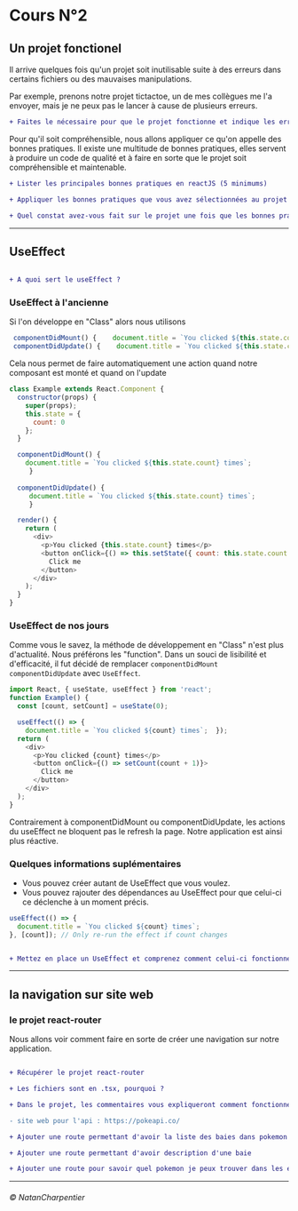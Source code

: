 # Cours N°2
## Un projet fonctionel


Il arrive quelques fois qu'un projet soit inutilisable suite à des erreurs dans certains fichiers ou des mauvaises manipulations.

Par exemple, prenons notre projet tictactoe, un de mes collègues me l'a envoyer, mais je ne peux pas le lancer à cause de plusieurs erreurs.

```diff
+ Faites le nécessaire pour que le projet fonctionne et indique les erreurs que vous avez trouvées. 
```

Pour qu'il soit compréhensible, nous allons appliquer ce qu'on appelle des bonnes pratiques.
Il existe une multitude de bonnes pratiques, elles servent à produire un code de qualité et à faire en sorte que le projet soit compréhensible et maintenable. 

```diff
+ Lister les principales bonnes pratiques en reactJS (5 minimums)

+ Appliquer les bonnes pratiques que vous avez sélectionnées au projet tictactoe

+ Quel constat avez-vous fait sur le projet une fois que les bonnes pratiques ont été appliquées.

```

--- 

## UseEffect

```diff

+ A quoi sert le useEffect ? 

```


### UseEffect à l'ancienne

Si l'on développe en "Class" alors nous utilisons 
```js
 componentDidMount() {    document.title = `You clicked ${this.state.count} times`;  }  
 componentDidUpdate() {    document.title = `You clicked ${this.state.count} times`;  }
```
Cela nous permet de faire automatiquement une action quand notre composant est monté et quand on l'update

```js
class Example extends React.Component {
  constructor(props) {
    super(props);
    this.state = {
      count: 0
    };
  }

  componentDidMount() {    
    document.title = `You clicked ${this.state.count} times`; 
     }  
  
  componentDidUpdate() {   
     document.title = `You clicked ${this.state.count} times`;  
     }

  render() {
    return (
      <div>
        <p>You clicked {this.state.count} times</p>
        <button onClick={() => this.setState({ count: this.state.count + 1 })}>
          Click me
        </button>
      </div>
    );
  }
}
```

### UseEffect de nos jours

Comme vous le savez, la méthode de développement en "Class" n'est plus d'actualité. Nous préférons les "function".
Dans un souci de lisibilité et d'efficacité, il fut décidé de remplacer `componentDidMount` `componentDidUpdate` avec `UseEffect`. 

```js
import React, { useState, useEffect } from 'react';
function Example() {
  const [count, setCount] = useState(0);

  useEffect(() => {    
    document.title = `You clicked ${count} times`;  });
  return (
    <div>
      <p>You clicked {count} times</p>
      <button onClick={() => setCount(count + 1)}>
        Click me
      </button>
    </div>
  );
}
```

Contrairement à componentDidMount ou componentDidUpdate, les actions du useEffect ne bloquent pas le refresh la page. Notre application est ainsi plus réactive.

### Quelques informations suplémentaires

- Vous pouvez créer autant de UseEffect que vous voulez.
- Vous pouvez rajouter des dépendances au UseEffect pour que celui-ci ce déclenche à un moment précis.

```js
useEffect(() => {
  document.title = `You clicked ${count} times`;
}, [count]); // Only re-run the effect if count changes
```

```diff

+ Mettez en place un UseEffect et comprenez comment celui-ci fonctionne.

```

---

## la navigation sur site web

### le projet react-router

Nous allons voir comment faire en sorte de créer une navigation sur notre application. 

 
```diff

+ Récupérer le projet react-router

+ Les fichiers sont en .tsx, pourquoi ? 

+ Dans le projet, les commentaires vous expliqueront comment fonctionne la navigation et ses fonctionnalités. 

- site web pour l'api : https://pokeapi.co/

+ Ajouter une route permettant d'avoir la liste des baies dans pokemon 

+ Ajouter une route permettant d'avoir description d'une baie

+ Ajouter une route pour savoir quel pokemon je peux trouver dans les environs de "cerulean-city-area"
```

---

###### © NatanCharpentier